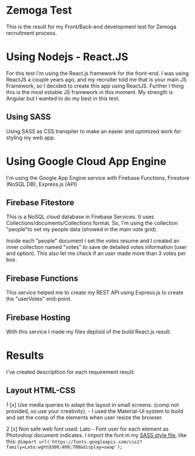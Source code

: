 # Zemoga Test
This is the result for my Front/Back-end development test for Zemoga recruitment process. 

# Using Nodejs - React.JS
For this test I'm using the React.js framework for the front-end. I was using ReactJS a couple years ago, and my recruiter told me that is your main JS Framework, so I decided to create this app using ReactJS. Further I thing this is the most estable JS framework in this moment. My strength is Angular but I wanted to do my best in this test.  

## Using SASS
Using SASS as CSS transpiler to make an easier and optimized work for styling my web app.

# Using Google Cloud App Engine
I'm using the Google App Engine service with Firebase Functions, Firestore (NoSQL DB), Express.js (API)

## Firebase Fitestore
This is a NoSQL cloud database in Firebase Services. It uses Collections/documents/Collections format. So, I'm using the collection "people"to set my people data (showed in the main vote grid).

Inside each "people" document I set the votes resume and I created an inner collection named "votes" to save de detailed votes information (user and option). This also let me check if an user made more than 3 votes per box.

## Firebase Functions
This service helped me to create my REST API using Express.js to create the "userVotes" end-point.

## Firebase Hosting
With this service I made my files deploid of the build React.js result.

# Results

I've created descripttion for each requirement result:

## Layout HTML-CSS

1 [x] Use media queries to adapt the layout in small screens. (comp not provided, so use your creativity).
    - I used the Material-UI system to build and set the comp of the elements when user resize the browser.

2 [x] Non safe web font used: Lato
    - Font user for each element as Photoshop document indicates. I import the font in my [SASS style file](frontsrc/styles/_custom.scss_), like this:
    `@import url('https://fonts.googleapis.com/css2?family=Lato:wght@300;400;700&display=swap');`




